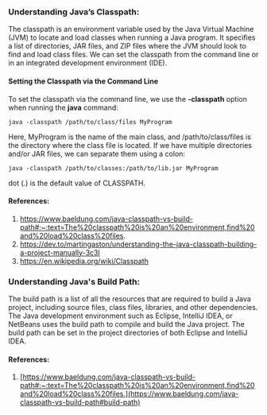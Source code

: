 ### Understanding Java’s Classpath:
The classpath is an environment variable used by the Java Virtual Machine (JVM) to locate and load classes when running a Java program. It specifies a list of directories, JAR files, and ZIP files where the JVM should look to find and load class files.
We can set the classpath from the command line or in an integrated development environment (IDE).

#### Setting the Classpath via the Command Line
To set the classpath via the command line, we use the **-classpath** option when running the **java** command:
```console
java -classpath /path/to/class/files MyProgram
```
Here, MyProgram is the name of the main class, and /path/to/class/files is the directory where the class file is located. If we have multiple directories and/or JAR files, we can separate them using a colon:
```console
java -classpath /path/to/classes:/path/to/lib.jar MyProgram
```
dot (.) is the default value of CLASSPATH.
#### References:  
  1) https://www.baeldung.com/java-classpath-vs-build-path#:~:text=The%20classpath%20is%20an%20environment,find%20and%20load%20class%20files.
  2) https://dev.to/martingaston/understanding-the-java-classpath-building-a-project-manually-3c3l
  3) https://en.wikipedia.org/wiki/Classpath

### Understanding Java's Build Path:
The build path is a list of all the resources that are required to build a Java project, including source files, class files, libraries, and other dependencies. The Java development environment such as Eclipse, IntelliJ IDEA, or NetBeans uses the build path to compile and build the Java project.
The build path can be set in the project directories of both Eclipse and IntelliJ IDEA. 
#### References:  
  1) [https://www.baeldung.com/java-classpath-vs-build-path#:~:text=The%20classpath%20is%20an%20environment,find%20and%20load%20class%20files.](https://www.baeldung.com/java-classpath-vs-build-path#build-path)
